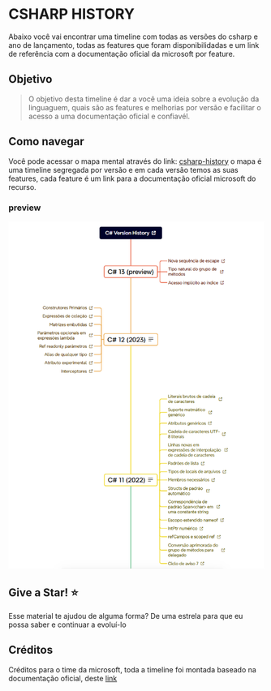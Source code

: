 # CSHARP HISTORY

Abaixo você vai encontrar uma timeline com todas as versões do csharp e ano de lançamento, todas as features que foram disponibilidadas e um link de referência com a documentação oficial da microsoft por feature.

## Objetivo

> O objetivo desta timeline é dar a você uma ideia sobre a evolução da linguaguem, quais são as features e melhorias por versão e facilitar o acesso a uma documentação oficial e confiavél.

## Como navegar

Você pode acessar o mapa mental através do link: [csharp-history](https://xmind.ai/share/7VhTtyLx?xid=o7d6pfp1) o mapa é uma timeline segregada por versão e em cada versão temos as suas features, cada feature é um link para a documentação oficial microsoft do recurso.

### preview

![C# version history preview](image.png)

## Give a Star! :star:

Esse material te ajudou de alguma forma?
De uma estrela para que eu possa saber e continuar a evoluí-lo

## Créditos

Créditos para o time da microsoft, toda a timeline foi montada baseado na documentação oficial, deste [link](https://learn.microsoft.com/pt-br/dotnet/csharp/whats-new/csharp-version-history#c-version-80)

